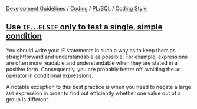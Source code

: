 [Development Guidelines](../../../../README.md) / [Coding](../../../../README.md#coding) / [PL/SQL](../../../../README.md#coding_pl_sql) / [Coding Style](../../../../doc/coding/pl_sql/coding_style.md)

## [Use `IF`...`ELSIF` only to test a single, simple condition](../../../../doc/coding/pl_sql/coding_style.md#ElseIfSimple)

You should write your IF statements in such a way as to keep them as straightforward and understandable as possible. For example, expressions are often more readable and understandable when they are stated in a positive form. Consequently, you are probably better off avoiding the `NOT` operator in conditional expressions.

A notable exception to this best practice is when you need to negate a large `AND` expression in order to find out efficiently
whether one value out of a group is different.
